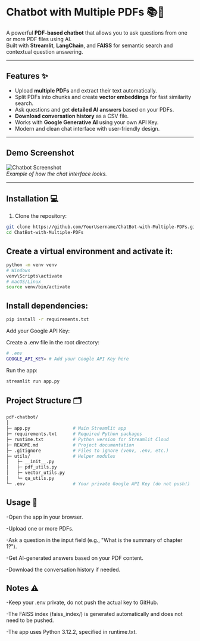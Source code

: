 # Chatbot with Multiple PDFs 📚🤖

A powerful **PDF-based chatbot** that allows you to ask questions from one or more PDF files using AI.  
Built with **Streamlit**, **LangChain**, and **FAISS** for semantic search and contextual question answering.

---

## Features ✨

- Upload **multiple PDFs** and extract their text automatically.  
- Split PDFs into chunks and create **vector embeddings** for fast similarity search.  
- Ask questions and get **detailed AI answers** based on your PDFs.  
- **Download conversation history** as a CSV file.  
- Works with **Google Generative AI** using your own API Key.  
- Modern and clean chat interface with user-friendly design.

---

## Demo Screenshot

![Chatbot Screenshot](https://i.ibb.co/wNmYHsx/langchain-logo.webp)  
*Example of how the chat interface looks.*

---

## Installation 💻

1. Clone the repository:

```bash
git clone https://github.com/YourUsername/ChatBot-with-Multiple-PDFs.git
cd ChatBot-with-Multiple-PDFs
```
## Create a virtual environment and activate it:

```bash
python -m venv venv
# Windows
venv\Scripts\activate
# macOS/Linux
source venv/bin/activate

```

## Install dependencies:
```bash
pip install -r requirements.txt

```
Add your Google API Key:

Create a .env file in the root directory:

```bash
# .env
GOOGLE_API_KEY= # Add your Google API Key here
```

Run the app:
```bash
streamlit run app.py
```
## Project Structure 🗂️
```bash
pdf-chatbot/
│
├─ app.py                # Main Streamlit app
├─ requirements.txt      # Required Python packages
├─ runtime.txt           # Python version for Streamlit Cloud
├─ README.md             # Project documentation
├─ .gitignore            # Files to ignore (venv, .env, etc.)
├─ utils/                # Helper modules
│   ├─ __init__.py
│   ├─ pdf_utils.py
│   ├─ vector_utils.py
│   └─ qa_utils.py
└─ .env                  # Your private Google API Key (do not push!)
```

## Usage 📝
-Open the app in your browser.

-Upload one or more PDFs.

-Ask a question in the input field (e.g., "What is the summary of chapter 1?").

-Get AI-generated answers based on your PDF content.

-Download the conversation history if needed.

## Notes ⚠️

-Keep your .env private, do not push the actual key to GitHub.

-The FAISS index (faiss_index/) is generated automatically and does not need to be pushed.

-The app uses Python 3.12.2, specified in runtime.txt.

